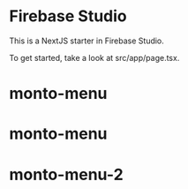 # Firebase Studio

This is a NextJS starter in Firebase Studio.

To get started, take a look at src/app/page.tsx.
# monto-menu
# monto-menu
# monto-menu-2
